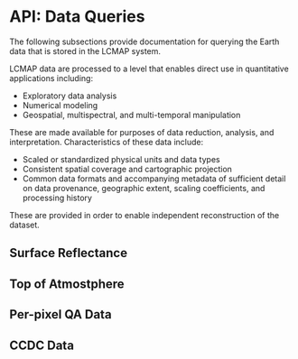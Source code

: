 # API: Data Queries

The following subsections provide documentation for querying the Earth data that is stored in the LCMAP system.

LCMAP data are processed to a level that enables direct use in quantitative applications including:

* Exploratory data analysis
* Numerical modeling
* Geospatial, multispectral, and multi-temporal manipulation

These are made available for purposes of data reduction, analysis, and interpretation. Characteristics of these data include:

* Scaled or standardized physical units and data types
* Consistent spatial coverage and cartographic projection
* Common data formats and accompanying metadata of sufficient detail on data provenance, geographic extent, scaling coefficients, and processing history

These are provided in order to enable independent reconstruction of the dataset.

## Surface Reflectance

## Top of Atmostphere

## Per-pixel QA Data

## CCDC Data
